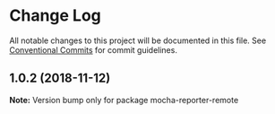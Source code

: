 # Change Log

All notable changes to this project will be documented in this file.
See [Conventional Commits](https://conventionalcommits.org) for commit guidelines.

## 1.0.2 (2018-11-12)

**Note:** Version bump only for package mocha-reporter-remote
